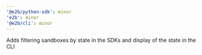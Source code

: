 ```yaml
---
'@e2b/python-sdk': minor
'e2b': minor
'@e2b/cli': minor
---
```


Adds filtering sandboxes by state in the SDKs and display of the state in the CLI

